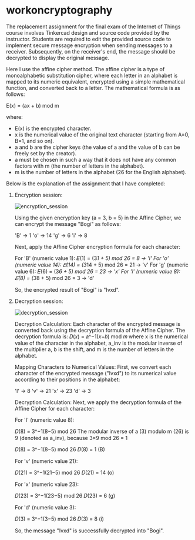 # workoncryptography

The replacement assignment for the final exam of the Internet of Things course involves Tinkercad design and source code provided by the instructor. Students are required to edit the provided source code to implement secure message encryption when sending messages to a receiver. Subsequently, on the receiver's end, the message should be decrypted to display the original message.

Here I use the affine cipher method. The affine cipher is a type of monoalphabetic substitution cipher, where each letter in an alphabet is mapped to its numeric equivalent, encrypted using a simple mathematical function, and converted back to a letter. The mathematical formula is as follows:

E(x) = (ax + b) mod m

where:

- E(x) is the encrypted character.
- x is the numerical value of the original text character (starting from A=0, B=1, and so on).
- a and b are the cipher keys (the value of a and the value of b can be freely set by the creator).
- a must be chosen in such a way that it does not have any common factors with m (the number of letters in the alphabet).
- m is the number of letters in the alphabet (26 for the English alphabet).

Below is the explanation of the assignment that I have completed:

1. Encryption session:
   
   ![encryption_session](https://github.com/notRobot200/workoncryptography/assets/117140539/60699981-1048-4ed4-b132-5bf8bbb19680)

   Using the given encryption key (a = 3, b = 5) in the Affine Cipher, we can encrypt the message "Bogi" as follows:

   'B' -> 1
   'o' -> 14
   'g' -> 6
   'i' -> 8

   Next, apply the Affine Cipher encryption formula for each character:

   For 'B' (numeric value 1):
   𝐸(1) = (3*1 + 5) mod 26 = 8 -> 'I'
   For 'o' (numeric value 14):
   𝐸(14) = (3*14 + 5) mod 26 = 21 -> 'v'
   For 'g' (numeric value 6):
   𝐸(6) = (3*6 + 5) mod 26 = 23 -> 'x'
   For 'i' (numeric value 8):
   𝐸(8) = (3*8 + 5) mod 26 = 3 -> 'd'

   So, the encrypted result of "Bogi" is "Ivxd".

2. Decryption session:

   ![decryption_session](https://github.com/notRobot200/workoncryptography/assets/117140539/18286bc4-b137-4b2b-8106-6c0290c7d89b)

   Decryption Calculation:
   Each character of the encrypted message is converted back using the decryption formula of the Affine Cipher. The decryption formula is:
   𝐷(𝑥) = 𝑎^−1(𝑥−𝑏) mod 𝑚
   where x is the numerical value of the character in the alphabet, a_inv is the modular inverse of the multiplier a, b is the shift, and m is the number of letters in the alphabet.

   Mapping Characters to Numerical Values:
   First, we convert each character of the encrypted message ("Ivxd") to its numerical value according to their positions in the alphabet:

   'I' -> 8
   'v' -> 21
   'x' -> 23
   'd' -> 3

   Decryption Calculation:
   Next, we apply the decryption formula of the Affine Cipher for each character:

   For 'I' (numeric value 8):

   𝐷(8) = 3^−1(8−5) mod 26
   The modular inverse of a (3) modulo m (26) is 9 (denoted as a_inv), because 3×9 mod 26 = 1

   𝐷(8) = 3^−1(8−5) mod 26
   𝐷(8) = 1 (B)

   For 'v' (numeric value 21):

   𝐷(21) = 3^−1(21−5) mod 26
   𝐷(21) = 14 (o)

   For 'x' (numeric value 23):

   𝐷(23) = 3^−1(23−5) mod 26
   𝐷(23) = 6 (g)

   For 'd' (numeric value 3):

   𝐷(3) = 3^−1(3−5) mod 26
   𝐷(3) = 8 (i)

   So, the message "Ivxd" is successfully decrypted into "Bogi".






